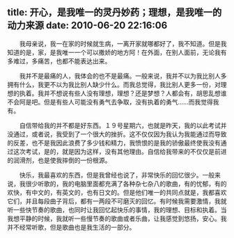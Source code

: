 title: 开心，是我唯一的灵丹妙药；理想，是我唯一的动力来源
date: 2010-06-20 22:16:06
---

　　我母亲说，我一在家的时候就生病，一离开家就哪都好了，我不知道。但是我知道的是，家，是我唯一一个可以撒娇的地方阿！在外面，在别人面前，无论我有多难过，多痛苦，也都不能表达出来。

　　我并不是最痛的人，我体会的也不是最痛。一般来说，我并不以为我比别人多拥有什么，我更不以为我比别人缺少什么。而我总觉得，我比别人更多一份，对理想的执着。我并不想说有些人没有理想，理想？还是梦想？人都会有，胡思乱想谁不会阿是吧。但是有些人可能没有勇气去争取，没有执着的勇气……而我觉得我有。

　　自信带给我的并不都是好东西。１９号星期六，也就是昨天，我的以此考试并没通过，或者说，我受到了一个很大的挫折。这不仅仅因为我认为我能通过而导致的反差，也不是我因此浪费了多少钱和精力，我愤恨的是我的骄傲最终使我没有通过这次考试，是的，就是因为这样，没有其他理由。自信给我带来的不仅仅是前进的润滑剂，也是使我摔倒的一份根源。

　　快乐，我最喜欢的东西，但是我曾经也说了，非常快乐的回忆很少。一般来说，我很少听歌的，我的电脑里面都充满了各种杂七杂八的歌曲，有的忧郁，有的欢快，有中文的，有英文的，也有日文的。但是他们唯一的共同点就是，我都喜欢它们，并且每段曲子背后，都有一两段不可磨灭的回忆。有时候我需要激情，我就听一些快节奏的歌曲，也同时让我回忆起快乐的事情，我的理想、目标和执着。当我想平静的时候，我就听一些慢节奏的歌曲或者乐曲，让我感觉到悠扬，安心。我并不经常听歌，但是歌曲也是我生活的一部分。
